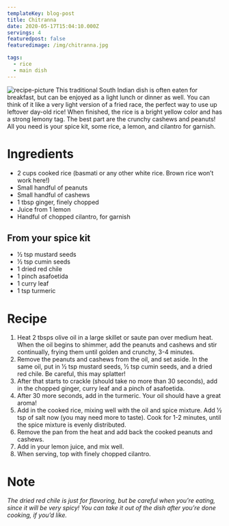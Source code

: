 ```yaml
---
templateKey: blog-post
title: Chitranna
date: 2020-05-17T15:04:10.000Z
servings: 4
featuredpost: false
featuredimage: /img/chitranna.jpg

tags:
  - rice
  - main dish
---
```

![recipe-picture](/img/chitranna.jpg)
This traditional South Indian dish is often eaten for breakfast, but can be enjoyed as a light lunch or dinner as well. You can think of it like a very light version of a fried race, the perfect way to use up leftover day-old rice! When finished, the rice is a bright yellow color and has a strong lemony tag. The best part are the crunchy cashews and peanuts! All you need is your spice kit, some rice, a lemon, and cilantro for garnish.


# Ingredients
- 2 cups cooked rice (basmati or any other white rice. Brown rice won’t work here!)
- Small handful of peanuts
- Small handful of cashews
- 1 tbsp ginger, finely chopped
- Juice from 1 lemon
- Handful of chopped cilantro, for garnish

## From your spice kit
- 1⁄2 tsp mustard seeds
- 1⁄2 tsp cumin seeds
- 1 dried red chile
- 1 pinch asafoetida
- 1 curry leaf
- 1 tsp turmeric

# Recipe
1. Heat 2 tbsps olive oil in a large skillet or saute pan over medium heat. When the oil begins to shimmer, add the peanuts and cashews and stir continually, frying them until golden and crunchy, 3-4 minutes.
2. Remove the peanuts and cashews from the
oil, and set aside. In the same oil, put in 1⁄2 tsp mustard seeds, 1⁄2 tsp cumin seeds, and a dried red chile. Be careful, this may splatter!
3. After that starts to crackle (should take no more than 30 seconds), add in the chopped ginger, curry leaf and a pinch of asafoetida.
4. After 30 more seconds, add in the turmeric. Your oil should have a great aroma!
5. Add in the cooked rice, mixing well with the oil and spice mixture. Add 1⁄2 tsp of salt now (you may need more to taste). Cook for 1-2 minutes, until the spice mixture is evenly distributed.
6. Remove the pan from the heat and add back the cooked peanuts and cashews.
7. Add in your lemon juice, and mix well.
8. When serving, top with finely chopped cilantro.

# Note
*The dried red chile is just for flavoring, but be careful when you’re eating, since it will be very spicy! You can take it out of the dish after you’re done cooking, if you’d like.*
